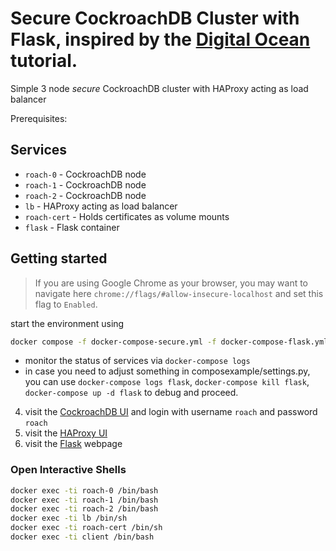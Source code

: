 # Secure CockroachDB Cluster with Flask, inspired by the [Digital Ocean](https://www.digitalocean.com/community/tutorials/how-to-use-a-postgresql-database-in-a-flask-application) tutorial.

Simple 3 node *secure* CockroachDB cluster with HAProxy acting as load balancer

Prerequisites:

## Services
* `roach-0` - CockroachDB node
* `roach-1` - CockroachDB node
* `roach-2` - CockroachDB node
* `lb` - HAProxy acting as load balancer
* `roach-cert` - Holds certificates as volume mounts
* `flask` - Flask container

## Getting started
>If you are using Google Chrome as your browser, you may want to navigate here `chrome://flags/#allow-insecure-localhost` and set this flag to `Enabled`.


start the environment using

```bash
docker compose -f docker-compose-secure.yml -f docker-compose-flask.yml up -d --build
```

   - monitor the status of services via `docker-compose logs`
   - in case you need to adjust something in composexample/settings.py, you can
          use `docker-compose logs flask`, `docker-compose kill flask`, `docker-compose up -d flask`
          to debug and proceed.
4) visit the [CockroachDB UI](https://localhost:8080) and login with username `roach` and password `roach`
5) visit the [HAProxy UI](http://localhost:8081)
6) visit the [Flask](http://flask:8000) webpage

### Open Interactive Shells
```bash
docker exec -ti roach-0 /bin/bash
docker exec -ti roach-1 /bin/bash
docker exec -ti roach-2 /bin/bash
docker exec -ti lb /bin/sh
docker exec -ti roach-cert /bin/sh
docker exec -ti client /bin/bash
```

